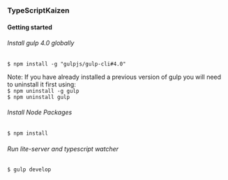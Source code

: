 ### TypeScriptKaizen

#### Getting started

###### Install gulp 4.0 globally

`$ npm install -g "gulpjs/gulp-cli#4.0"`

Note: If you have already installed a previous version of gulp you will need to uninstall it first using:  
`$ npm uninstall -g gulp`  
`$ npm uninstall gulp`

###### Install Node Packages 

`$ npm install`

###### Run lite-server and typescript watcher 

`$ gulp develop`
